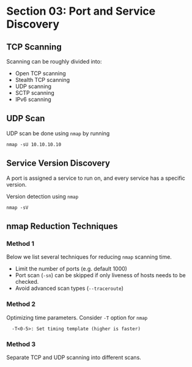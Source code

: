 # Section 03: Port and Service Discovery

## TCP Scanning
Scanning can be roughly divided into:
- Open TCP scanning
- Stealth TCP scanning
- UDP scanning
- SCTP scanning
- IPv6 scanning

## UDP Scan
UDP scan be done using `nmap` by running

```shell
nmap -sU 10.10.10.10
```

## Service Version Discovery
A port is assigned a service to run on, and every service has a specific version.

Version detection using `nmap`

```shell
nmap -sV
```

## nmap Reduction Techniques
### Method 1
Below we list several techniques for reducing `nmap` scanning time.
- Limit the number of ports (e.g. default 1000)
- Port scan (`-sn`) can be skipped if only liveness of hosts needs to be checked.
- Avoid advanced scan types (`--traceroute`)

### Method 2
Optimizing time parameters. Consider `-T` option for `nmap`
```shell
  -T<0-5>: Set timing template (higher is faster)
```

### Method 3
Separate TCP and UDP scanning into different scans.
